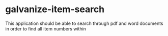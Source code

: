 # galvanize-item-search
This application should be able to search through pdf and word documents in order to find all item numbers within
